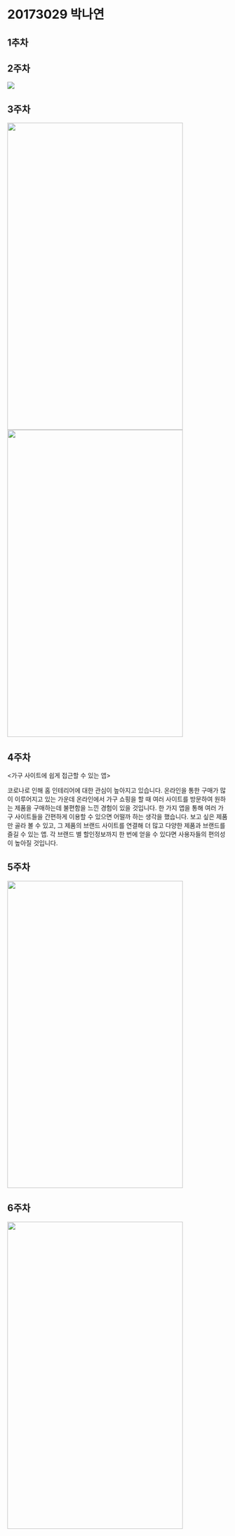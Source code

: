 # 20173029 박나연

## 1추차

## 2주차
  <img width="" height="" src="./png/2st_APP.PNG"></img>
  
## 3주차 
  <img width="400" height="700" src="./png/3-1.png"></img>
  <img width="400" height="700" src="./png/3-2.png"></img>

## 4주차
<가구 사이트에 쉽게 접근할 수 있는 앱>

코로나로 인해 홈 인테리어에 대한 관심이 높아지고 있습니다.
온라인을 통한 구매가 많이 이루어지고 있는 가운데 온라인에서 가구 쇼핑을 할 때 여러 사이트를 방문하여 원하는 제품을 구매하는데 불편함을 느낀 경험이 있을 것입니다.
한 가지 앱을 통해 여러 가구 사이트들을 간편하게 이용할 수 있으면 어떨까 하는 생각을 했습니다. 
보고 싶은 제품만 골라 볼 수 있고, 그 제품의 브랜드 사이트를 연결해 더 많고 다양한 제품과 브랜드를 즐길 수 있는 앱. 각 브랜드 별 할인정보까지 한 번에 얻을 수 있다면 사용자들의 편의성이 높아질 것입니다.


## 5주차
<img width="400" height="700" src="./png/5st.png"></img>


## 6주차
<img width="400" height="700" src="./png/scrollview.png"></img>



